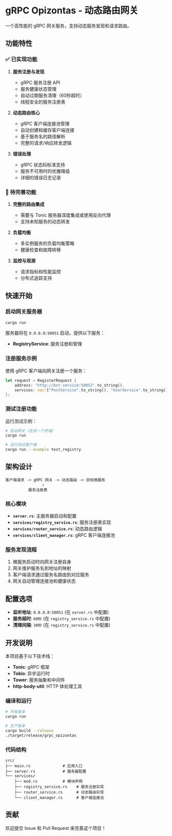 # gRPC Opizontas - 动态路由网关

一个高性能的 gRPC 网关服务，支持动态服务发现和请求路由。

## 功能特性

### ✅ 已实现功能

1. **服务注册与发现**
   - gRPC 服务注册 API
   - 服务健康状态管理
   - 自动过期服务清理（60秒超时）
   - 线程安全的服务注册表

2. **动态路由核心**
   - gRPC 客户端连接池管理
   - 自动创建和缓存客户端连接
   - 基于服务名的路径解析
   - 完整的请求/响应转发逻辑

3. **错误处理**
   - gRPC 状态码标准支持
   - 服务不可用时的优雅降级
   - 详细的错误日志记录

### 🚧 待完善功能

1. **完整的路由集成**
   - 需要与 Tonic 服务器深度集成或使用反向代理
   - 支持未知服务的动态转发

2. **负载均衡**
   - 多实例服务的负载均衡策略
   - 健康检查和故障转移

3. **监控与观测**
   - 请求指标和性能监控
   - 分布式追踪支持

## 快速开始

### 启动网关服务器

```bash
cargo run
```

服务器将在 `0.0.0.0:50051` 启动，提供以下服务：

- **RegistryService**: 服务注册和管理

### 注册服务示例

使用 gRPC 客户端向网关注册一个服务：

```rust
let request = RegisterRequest {
    address: "http://bot-service:50052".to_string(),
    services: vec!["PostService".to_string(), "UserService".to_string()],
};
```

### 测试注册功能

运行测试示例：

```bash
# 启动网关（在另一个终端）
cargo run

# 运行测试客户端
cargo run --example test_registry
```

## 架构设计

```
客户端请求 -> gRPC 网关 -> 动态路由 -> 目标微服务
                ↓
          服务注册表
```

### 核心模块

- **`server.rs`**: 主服务器启动和配置
- **`services/registry_service.rs`**: 服务注册表实现
- **`services/router_service.rs`**: 动态路由逻辑
- **`services/client_manager.rs`**: gRPC 客户端连接池

### 服务发现流程

1. 微服务启动时向网关注册自身
2. 网关维护服务名到地址的映射
3. 客户端请求通过服务名路由到对应服务
4. 网关自动管理连接池和健康状态

## 配置选项

- **监听地址**: `0.0.0.0:50051` (在 `server.rs` 中配置)
- **服务超时**: `60秒` (在 `registry_service.rs` 中配置)
- **清理间隔**: `30秒` (在 `registry_service.rs` 中配置)

## 开发说明

本项目基于以下技术栈：

- **Tonic**: gRPC 框架
- **Tokio**: 异步运行时
- **Tower**: 服务抽象和中间件
- **http-body-util**: HTTP 体处理工具

### 编译和运行

```bash
# 开发版本
cargo run

# 生产版本
cargo build --release
./target/release/grpc_opizontas
```

### 代码结构

```
src/
├── main.rs              # 应用入口
├── server.rs            # 服务器配置
└── services/
    ├── mod.rs           # 模块声明
    ├── registry_service.rs    # 服务注册实现
    ├── router_service.rs      # 动态路由实现
    └── client_manager.rs      # 客户端连接池
```

## 贡献

欢迎提交 Issue 和 Pull Request 来完善这个项目！